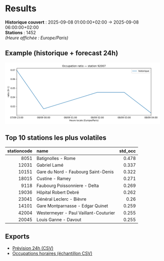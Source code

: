 # Results

**Historique couvert** : 2025-09-08 01:00:00+02:00 → 2025-09-08 06:00:00+02:00  
**Stations** : 1452  
*(Heure affichée : Europe/Paris)*

## Example (historique + forecast 24h)
![sample](assets/sample_forecast.png)

## Top 10 stations les plus volatiles
|   stationcode | name                                  |   std_occ |
|--------------:|:--------------------------------------|----------:|
|          8051 | Batignolles - Rome                    |     0.478 |
|         12031 | Gabriel Lamé                          |     0.337 |
|         10151 | Gare du Nord - Faubourg Saint-Denis   |     0.322 |
|         18015 | Custine - Ramey                       |     0.271 |
|          9118 | Faubourg Poissonniere - Delta         |     0.269 |
|         19036 | Hôpital Robert Debré                  |     0.262 |
|         23041 | Général Leclerc - Bièvre              |     0.26  |
|         14101 | Gare Montparnasse - Edgar Quinet      |     0.259 |
|         42004 | Westermeyer - Paul Vaillant-Couturier |     0.255 |
|         20045 | Louis Ganne - Davout                  |     0.255 |

## Exports
- [Prévision 24h (CSV)](exports/velib_forecast_24h.csv)
- [Occupations horaires (échantillon CSV)](exports/velib_hourly.csv)